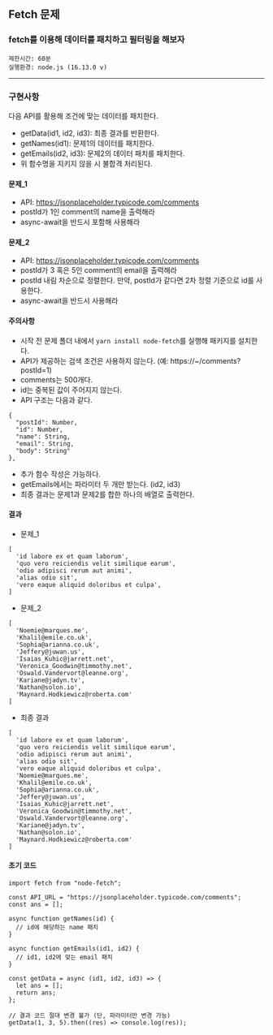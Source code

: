 ## Fetch 문제

### fetch를 이용해 데이터를 패치하고 필터링을 해보자

```
제한시간: 60분
실행환경: node.js (16.13.0 v)
```

<hr/>

### 구현사항

다음 API를 활용해 조건에 맞는 데이터를 패치한다.

- getData(id1, id2, id3): 최종 결과를 반환한다.
- getNames(id1): 문제1의 데이터를 패치한다.
- getEmails(id2, id3): 문제2의 데이터 패치를 패치한다.
- 위 함수명을 지키지 않을 시 불합격 처리된다.

#### 문제\_1

- API: https://jsonplaceholder.typicode.com/comments
- postId가 1인 comment의 name을 출력해라
- async-await을 반드시 포함해 사용해라

#### 문제\_2

- API: https://jsonplaceholder.typicode.com/comments
- postId가 3 혹은 5인 comment의 email을 출력해라
- postId 내림 차순으로 정렬한다. 만약, postId가 같다면 2차 정렬 기준으로 id를 사용한다.
- async-await을 반드시 사용해라

#### 주의사항

- 시작 전 문제 폴더 내에서 `yarn install node-fetch`를 실행해 패키지를 설치한다.
- API가 제공하는 검색 조건은 사용하지 않는다. (예: https://~/comments?postId=1)
- comments는 500개다.
- id는 중복된 값이 주어지지 않는다.
- API 구조는 다음과 같다.

```
{
  "postId": Number,
  "id": Number,
  "name": String,
  "email": String,
  "body": String"
},
```

- 추가 함수 작성은 가능하다.
- getEmails에서는 파라미터 두 개만 받는다. (id2, id3)
- 최종 결과는 문제1과 문제2를 합한 하나의 배열로 출력한다.

#### 결과

- 문제\_1

```
[
  'id labore ex et quam laborum',
  'quo vero reiciendis velit similique earum',
  'odio adipisci rerum aut animi',
  'alias odio sit',
  'vero eaque aliquid doloribus et culpa',
]
```

- 문제\_2

```
[
  'Noemie@marques.me',
  'Khalil@emile.co.uk',
  'Sophia@arianna.co.uk',
  'Jeffery@juwan.us',
  'Isaias_Kuhic@jarrett.net',
  'Veronica_Goodwin@timmothy.net',
  'Oswald.Vandervort@leanne.org',
  'Kariane@jadyn.tv',
  'Nathan@solon.io',
  'Maynard.Hodkiewicz@roberta.com'
]
```

- 최종 결과

```
[
  'id labore ex et quam laborum',
  'quo vero reiciendis velit similique earum',
  'odio adipisci rerum aut animi',
  'alias odio sit',
  'vero eaque aliquid doloribus et culpa',
  'Noemie@marques.me',
  'Khalil@emile.co.uk',
  'Sophia@arianna.co.uk',
  'Jeffery@juwan.us',
  'Isaias_Kuhic@jarrett.net',
  'Veronica_Goodwin@timmothy.net',
  'Oswald.Vandervort@leanne.org',
  'Kariane@jadyn.tv',
  'Nathan@solon.io',
  'Maynard.Hodkiewicz@roberta.com'
]
```

#### 초기 코드

```
import fetch from "node-fetch";

const API_URL = "https://jsonplaceholder.typicode.com/comments";
const ans = [];

async function getNames(id) {
  // id에 해당하는 name 패치
}

async function getEmails(id1, id2) {
  // id1, id2에 맞는 email 패치
}

const getData = async (id1, id2, id3) => {
  let ans = [];
  return ans;
};

// 결과 코드 절대 변경 불가 (단, 파라미터만 변경 가능)
getData(1, 3, 5).then((res) => console.log(res));

```
